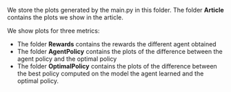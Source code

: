 We store the plots generated by the main.py in this folder. The folder **Article** contains the plots we show in the article. 

We show plots for three metrics:
* The folder **Rewards** contains the rewards the different agent obtained
* The folder **AgentPolicy** contains the plots of the difference between the agent policy and the optimal policy
* The folder **OptimalPolicy** contains the plots of the difference between the best policy computed on the model the agent learned and the optimal policy.
